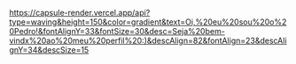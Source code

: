 https://capsule-render.vercel.app/api?type=waving&height=150&color=gradient&text=Oi,%20eu%20sou%20o%20Pedro!&fontAlignY=33&fontSize=30&desc=Seja%20bem-vindx%20ao%20meu%20perfil%20:)&descAlign=82&fontAlign=23&descAlignY=34&descSize=15
